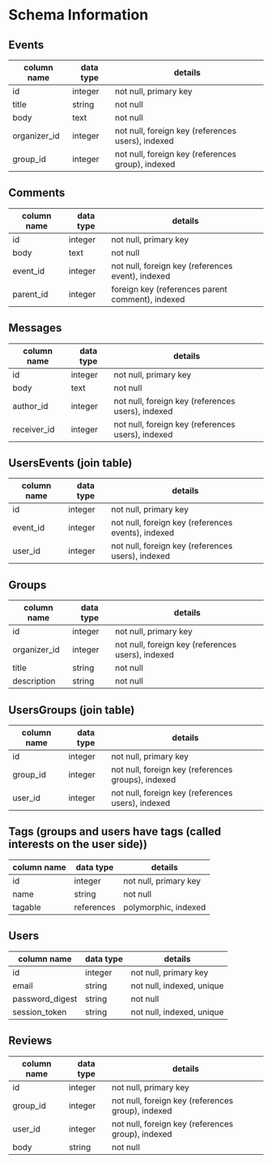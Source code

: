 # Schema Information

## Events
column name | data type | details
------------|-----------|-----------------------
id          | integer   | not null, primary key
title       | string    | not null
body        | text      | not null
organizer_id| integer   | not null, foreign key (references users), indexed
group_id    | integer   | not null, foreign key (references group), indexed

## Comments
column name | data type | details
------------|-----------|-----------------------
id          | integer   | not null, primary key
body        | text      | not null
event_id    | integer   | not null, foreign key (references event), indexed
parent_id   | integer   | foreign key (references parent comment), indexed

## Messages
column name | data type | details
------------|-----------|-----------------------
id          | integer   | not null, primary key
body        | text      | not null
author_id   | integer   | not null, foreign key (references users), indexed
receiver_id | integer   | not null, foreign key (references users), indexed

## UsersEvents (join table)
column name | data type | details
------------|-----------|-----------------------
id          | integer   | not null, primary key
event_id    | integer   | not null, foreign key (references events), indexed
user_id     | integer   | not null, foreign key (references users), indexed

## Groups
column name | data type | details
------------|-----------|-----------------------
id          | integer   | not null, primary key
organizer_id| integer   | not null, foreign key (references users), indexed
title       | string    | not null
description | string    | not null

## UsersGroups (join table)
column name | data type | details
------------|-----------|-----------------------
id          | integer   | not null, primary key
group_id    | integer   | not null, foreign key (references groups), indexed
user_id     | integer   | not null, foreign key (references users), indexed

## Tags (groups and users have tags (called interests on the user side))
column name | data type | details
------------|-----------|-----------------------
id          | integer   | not null, primary key
name        | string    | not null
tagable     | references| polymorphic, indexed

## Users
column name     | data type | details
----------------|-----------|-----------------------
id              | integer   | not null, primary key
email        | string    | not null, indexed, unique
password_digest | string    | not null
session_token   | string    | not null, indexed, unique

## Reviews
column name | data type | details
------------|-----------|-----------------------
id          | integer   | not null, primary key
group_id    | integer   | not null, foreign key (references group), indexed
user_id     | integer   | not null, foreign key (references group), indexed
body        | string    | not null
